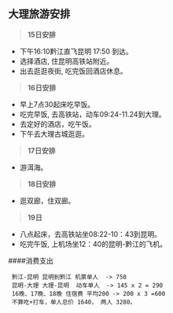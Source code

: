 ## 大理旅游安排
>**15日安排**
 - 下午16:10黔江直飞昆明 17:50 到达。
 - 选择酒店, 住昆明高铁站附近。
 - 出去逛逛夜街, 吃完饭回酒店休息。
 
> **16日安排**
 - 早上7点30起床吃早饭。
 - 吃完早饭, 去高铁站，动车09:24-11.24到大理。
 - 去定好的酒店，吃午饭。
 - 下午去大理古城逛逛。
 
> **17日安排**
 - 游洱海。 
 
> **18日安排**
 - 逛双廊，住双廊。 
 
> **19日**  
 - 八点起床，去高铁站坐08:22-10：43到昆明。
 - 吃完午饭, 上机场坐12：40的昆明-黔江的飞机。
 
####消费支出
```
 黔江-昆明 昆明到黔江 机票单人  -> 750
 昆明-大理 大理-昆明  动车单人  -> 145 x 2 = 290
 16晚、17晚、18晚 住宿费 平均200 -> 200 x 3 =600
 不算吃+打车，单人总价 1640， 两人 3280。

```